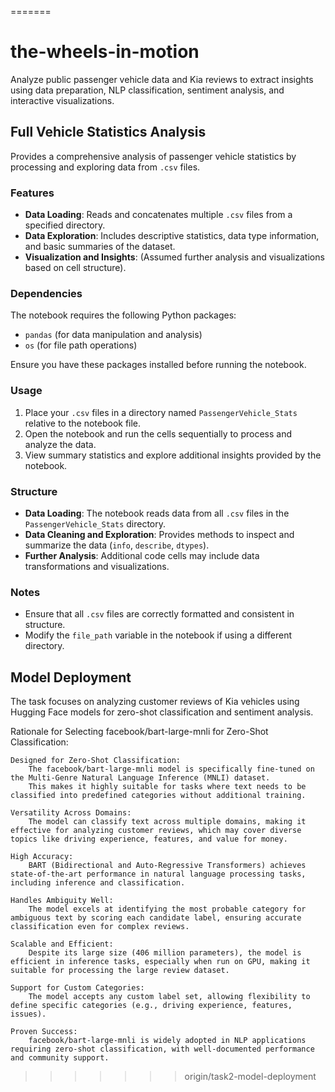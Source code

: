 =======
# the-wheels-in-motion
Analyze public passenger vehicle data and Kia reviews to extract insights using data preparation, NLP classification, sentiment analysis, and interactive visualizations.



## Full Vehicle Statistics Analysis

Provides a comprehensive analysis of passenger vehicle statistics by processing and exploring data from `.csv` files.

### Features
- **Data Loading**: Reads and concatenates multiple `.csv` files from a specified directory.
- **Data Exploration**: Includes descriptive statistics, data type information, and basic summaries of the dataset.
- **Visualization and Insights**: (Assumed further analysis and visualizations based on cell structure).

### Dependencies
The notebook requires the following Python packages:
- `pandas` (for data manipulation and analysis)
- `os` (for file path operations)

Ensure you have these packages installed before running the notebook.

### Usage
1. Place your `.csv` files in a directory named `PassengerVehicle_Stats` relative to the notebook file.
2. Open the notebook and run the cells sequentially to process and analyze the data.
3. View summary statistics and explore additional insights provided by the notebook.

### Structure
- **Data Loading**: The notebook reads data from all `.csv` files in the `PassengerVehicle_Stats` directory.
- **Data Cleaning and Exploration**: Provides methods to inspect and summarize the data (`info`, `describe`, `dtypes`).
- **Further Analysis**: Additional code cells may include data transformations and visualizations.

### Notes
- Ensure that all `.csv` files are correctly formatted and consistent in structure.
- Modify the `file_path` variable in the notebook if using a different directory.




## Model Deployment

The task focuses on analyzing customer reviews of Kia vehicles using Hugging Face models for zero-shot classification and sentiment analysis.

Rationale for Selecting facebook/bart-large-mnli for Zero-Shot Classification:

    Designed for Zero-Shot Classification:
        The facebook/bart-large-mnli model is specifically fine-tuned on the Multi-Genre Natural Language Inference (MNLI) dataset.
        This makes it highly suitable for tasks where text needs to be classified into predefined categories without additional training.

    Versatility Across Domains:
        The model can classify text across multiple domains, making it effective for analyzing customer reviews, which may cover diverse topics like driving experience, features, and value for money.

    High Accuracy:
        BART (Bidirectional and Auto-Regressive Transformers) achieves state-of-the-art performance in natural language processing tasks, including inference and classification.

    Handles Ambiguity Well:
        The model excels at identifying the most probable category for ambiguous text by scoring each candidate label, ensuring accurate classification even for complex reviews.

    Scalable and Efficient:
        Despite its large size (406 million parameters), the model is efficient in inference tasks, especially when run on GPU, making it suitable for processing the large review dataset.

    Support for Custom Categories:
        The model accepts any custom label set, allowing flexibility to define specific categories (e.g., driving experience, features, issues).

    Proven Success:
        facebook/bart-large-mnli is widely adopted in NLP applications requiring zero-shot classification, with well-documented performance and community support.
>>>>>>> origin/task2-model-deployment
